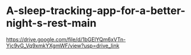 # A-sleep-tracking-app-for-a-better-night-s-rest-main
https://drive.google.com/file/d/1bGElYQm6xVTn-Yjc9vG_Vq9xmkYXgmWF/view?usp=drive_link
